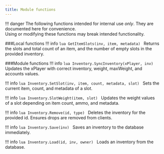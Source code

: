 ```yaml
---
title: Module functions
---
```

!!! danger
	The following functions intended for internal use _only_. They are documented here for convenience.  
	Using or modifying these functions may break intended functionality.

###Local functions
!!! info
	```lua
	GetItemSlots(inv, item, metadata)
	```
	Returns the slots and total count of an item, and the number of empty slots in the provided inventory.

###Module functions
!!! info
	```lua
	Inventory.SyncInventory(xPlayer, inv)
	```
	Updates the xPlayer with correct inventory, weight, maxWeight, and accounts values.

!!! info
	```lua
	Inventory.SetSlot(inv, item, count, metadata, slot)
	```
	Sets the current item, count, and metadata of a slot.

!!! info
	```lua
	Inventory.SlotWeight(item, slot)
	```
	Updates the weight values of a slot depending on item count, ammo, and metadata.

!!! info
	```lua
	Inventory.Remove(id, type)
	```
	Deletes the inventory for the provided id. Ensures drops are removed from clients.

!!! info
	```lua
	Inventory.Save(inv)
	```
	Saves an inventory to the database immediately.

!!! info
	```lua
	Inventory.Load(id, inv, owner)
	```
	Loads an inventory from the database.